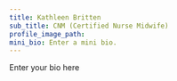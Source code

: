 ```yaml
---
title: Kathleen Britten
sub_title: CNM (Certified Nurse Midwife)
profile_image_path:
mini_bio: Enter a mini bio.
---
```


Enter your bio here